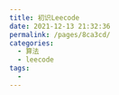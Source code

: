 ```yaml
---
title: 初识Leecode
date: 2021-12-13 21:32:36
permalink: /pages/8ca3cd/
categories:
  - 算法
  - leecode
tags:
  - 
---
```

